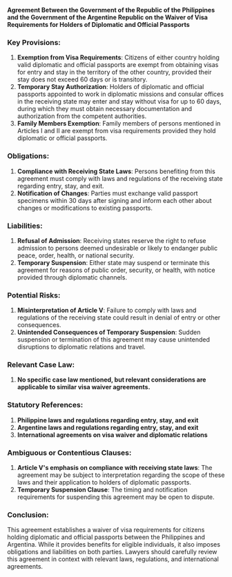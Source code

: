 **Agreement Between the Government of the Republic of the Philippines and the Government of the Argentine Republic on the Waiver of Visa Requirements for Holders of Diplomatic and Official Passports**

### Key Provisions:

1. **Exemption from Visa Requirements**: Citizens of either country holding valid diplomatic and official passports are exempt from obtaining visas for entry and stay in the territory of the other country, provided their stay does not exceed 60 days or is transitory.
2. **Temporary Stay Authorization**: Holders of diplomatic and official passports appointed to work in diplomatic missions and consular offices in the receiving state may enter and stay without visa for up to 60 days, during which they must obtain necessary documentation and authorization from the competent authorities.
3. **Family Members Exemption**: Family members of persons mentioned in Articles I and II are exempt from visa requirements provided they hold diplomatic or official passports.

### Obligations:

1. **Compliance with Receiving State Laws**: Persons benefiting from this agreement must comply with laws and regulations of the receiving state regarding entry, stay, and exit.
2. **Notification of Changes**: Parties must exchange valid passport specimens within 30 days after signing and inform each other about changes or modifications to existing passports.

### Liabilities:

1. **Refusal of Admission**: Receiving states reserve the right to refuse admission to persons deemed undesirable or likely to endanger public peace, order, health, or national security.
2. **Temporary Suspension**: Either state may suspend or terminate this agreement for reasons of public order, security, or health, with notice provided through diplomatic channels.

### Potential Risks:

1. **Misinterpretation of Article V**: Failure to comply with laws and regulations of the receiving state could result in denial of entry or other consequences.
2. **Unintended Consequences of Temporary Suspension**: Sudden suspension or termination of this agreement may cause unintended disruptions to diplomatic relations and travel.

### Relevant Case Law:

1. **No specific case law mentioned, but relevant considerations are applicable to similar visa waiver agreements.**

### Statutory References:

1. **Philippine laws and regulations regarding entry, stay, and exit**
2. **Argentine laws and regulations regarding entry, stay, and exit**
3. **International agreements on visa waiver and diplomatic relations**

### Ambiguous or Contentious Clauses:

1. **Article V's emphasis on compliance with receiving state laws**: The agreement may be subject to interpretation regarding the scope of these laws and their application to holders of diplomatic passports.
2. **Temporary Suspension Clause**: The timing and notification requirements for suspending this agreement may be open to dispute.

### Conclusion:

This agreement establishes a waiver of visa requirements for citizens holding diplomatic and official passports between the Philippines and Argentina. While it provides benefits for eligible individuals, it also imposes obligations and liabilities on both parties. Lawyers should carefully review this agreement in context with relevant laws, regulations, and international agreements.